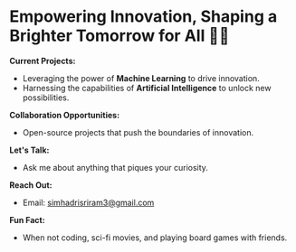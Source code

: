 # Empowering Innovation, Shaping a Brighter Tomorrow for All 🚀🌟

**Current Projects:**
* Leveraging the power of **Machine Learning** to drive innovation.
* Harnessing the capabilities of **Artificial Intelligence** to unlock new possibilities.

**Collaboration Opportunities:**
* Open-source projects that push the boundaries of innovation.

**Let's Talk:**
* Ask me about anything that piques your curiosity.

**Reach Out:**
* Email: simhadrisriram3@gmail.com

**Fun Fact:**
* When not coding, sci-fi movies, and playing board games with friends.


  
